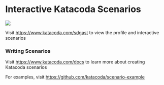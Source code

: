 # Interactive Katacoda Scenarios

[![](http://shields.katacoda.com/katacoda/sdgast/count.svg)](https://www.katacoda.com/sdgast "Get your profile on Katacoda.com")

Visit https://www.katacoda.com/sdgast to view the profile and interactive scenarios

### Writing Scenarios
Visit https://www.katacoda.com/docs to learn more about creating Katacoda scenarios

For examples, visit https://github.com/katacoda/scenario-example
